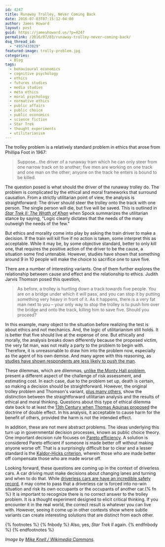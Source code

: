 ```yaml
---
id: 4247
title: Runaway Trolley, Never Coming Back
date: 2016-07-03T07:15:12-04:00
author: James Howard
layout: post
guid: https://jameshoward.us/?p=4247
permalink: /2016/07/03/runaway-trolley-never-coming-back/
dsq_thread_id:
  - "4957433829"
featured-image: trolly-problem.jpg
categories:
  - Blog
tags:
  - behavioural economics
  - cognitive psychology
  - ethics
  - futures studies
  - media studies
  - meta ethics
  - moral psychology
  - normative ethics
  - public affairs
  - public choice
  - public economics
  - science fiction
  - Star Trek
  - thought experiments
  - utilitarianism
---
```

The trolley problem is a relatively standard problem in ethics that
arose from Phillipa Foot in 1967:

> Suppose...the driver of a runaway tram which he can only steer
from one narrow track on to another; five men are working on one
track and one man on the other; anyone on the track he enters is
bound to be killed.

The question posed is what should the driver of the runaway trolley
do.  The problem is complicated by the ethical and moral frameworks
that surround causation.  From a strictly utilitarian point of view,
the analysis is straightforward:  The driver should steer the trolley
onto the track with one person.  The single person will die, but
five will be saved.  This is outlined in [_Star Trek II: The Wrath
of
Khan_](http://memory-alpha.wikia.com/wiki/Star_Trek_II:_The_Wrath_of_Khan)
when Spock summarizes the utilitarian stance by saying, "Logic
clearly dictates that the needs of the many outweigh the needs of
the few."

But ethics and morality come into play by asking the train driver
to make a decision.  If the train will kill five if no action is
taken, some interpret this as acceptable.  While it may be, by some
objective standard, better to only kill one, that requires the
positive action of the driver to be the cause, a situation some
find untenable.  However, studies have shown that something around
9 in 10 people will make the choice to sacrifice one to save five.

There are a number of interesting variants.  One of them further
explores the relationship between cause and effect and the relationship
to ethics.  Judith Jarvis Thomson posed this question,

> As before, a trolley is hurtling down a track towards five people.
You are on a bridge under which it will pass, and you can stop it
by putting something very heavy in front of it. As it happens, there
is a very fat man next to you – your only way to stop the trolley
is to push him over the bridge and onto the track, killing him to
save five. Should you proceed?

In this example, many object to the situation before realizing the
test is about ethics and not mechanics.  And, the logic of
utilitarianism still holds.  It is better that five should live at
the expense of one.  But ethically and morally, the analysis breaks
down differently because the proposed victim, the very fat man, was
not really a party to the problem to begin with.  Therefore, it is
unreasonable to draw him into the problem now, especially as the
agent of his own demise.   And many agree with this reasoning, as
[studies have shown respondents are less likely to push the
man](http://www.utilitarian.net/singer/by/200510--.pdf).

These dilemmas, which are dilemmas, [unlike the Monty Hall problem](),
present a different aspect of the challenge of risk assessment, and
estimating cost.  In each case, due to the problem set up, death
is certain, so making a decision should be straightforward.  However,
the original trolley problem and Thomson's variant, [plus many
others](https://en.wikipedia.org/wiki/Trolley_problem), show the
distinction between the straightforward utilitarian analysis and
the results of ethical and moral thinking.  Questions about this
type of ethical dilemma date back to at least the [13th Century
when Thomas Aquinas
proposed](https://en.wikipedia.org/wiki/Principle_of_double_effect) the
doctrine of double effect.  In his analysis, it acceptable to cause
harm for the benefit of others, provided the harm is not the intended
effect.

In addition, these are not mere abstract problems.  The ideas
underlying this turn up in governmental decision processes, known
as public choice theory.  One important decision rule focuses on
[Pareto efficiency](https://en.wikipedia.org/wiki/Pareto_efficiency).
A solution is considered Pareto efficient if someone is made better
off without making anyone worse off.  That is a surprisingly difficult
bar to clear and a lesser standard is the [Kaldor-Hicks
criterion](https://en.wikipedia.org/wiki/Kaldor%E2%80%93Hicks_efficiency),
wherein those who are made better off compensate those who are made
worse off.

Looking forward, these questions are coming up in the context of
driverless cars.  A car driving must make decisions about changing
lanes and turning and when to do that.  While [driverless cars are
have an incredible safety
record](http://bigthink.com/ideafeed/googles-self-driving-car-is-ridiculously-safe),
it may come to pass that a driverless car is forced into no-win
situation and risk its own occupants or the occupants of another
car.{% fn %}
It is important to recognize there is no correct answer to the
trolley problem.  It is a thought experiment designed to elicit
critical thinking.  If you encounter it in the real world, the
correct result is whatever you can live with.  However, seeing it
come up in other contexts show where subtle variants can create
interesting solutions that are distinct from each other.

{% footnotes %}
  {% fnbody %}
    Also, yes, _Star Trek II_ again.
   {% endfnbody %}
{% endfootnotes %}

_Image by [Mike Knell / Wikimedia
Commons](https://commons.wikimedia.org/wiki/File:Mattapan_Trolley_at_Capen_Street.jpg)._
